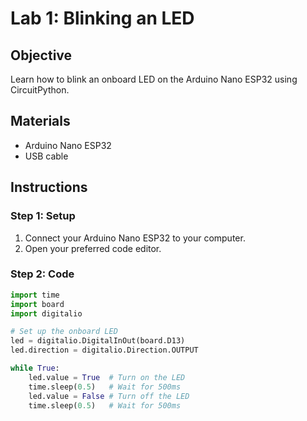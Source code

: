 <script src="../assets/scripts/copy-to-clipboard.js"></script>
<link rel="stylesheet" href="../assets/css/copy-to-clipboard.css">

# Lab 1: Blinking an LED

## Objective
Learn how to blink an onboard LED on the Arduino Nano ESP32 using CircuitPython.

## Materials
- Arduino Nano ESP32
- USB cable

## Instructions

### Step 1: Setup
1. Connect your Arduino Nano ESP32 to your computer.
2. Open your preferred code editor.

### Step 2: Code
```python
import time
import board
import digitalio

# Set up the onboard LED
led = digitalio.DigitalInOut(board.D13)
led.direction = digitalio.Direction.OUTPUT

while True:
    led.value = True  # Turn on the LED
    time.sleep(0.5)   # Wait for 500ms
    led.value = False # Turn off the LED
    time.sleep(0.5)   # Wait for 500ms
```
